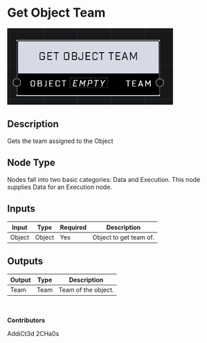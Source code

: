 # Get Object Team
![](../../../.gitbook/assets/get-object-team.png)
## Description
Gets the team assigned to the Object

## Node Type
Nodes fall into two basic categories: Data and Execution. This node supplies Data for an Execution node.

## Inputs
| Input | Type | Required | Description |
|------------------|------------------|----------|--------------------------------------------------------------|
| Object | Object | Yes | Object to get team of. |

## Outputs
| Output | Type | Description |
|------------------|------------------|--------------------------------------------------------------|
| Team | Team | Team of the object. |

\
\
**Contributors**

AddiCt3d 2CHa0s
